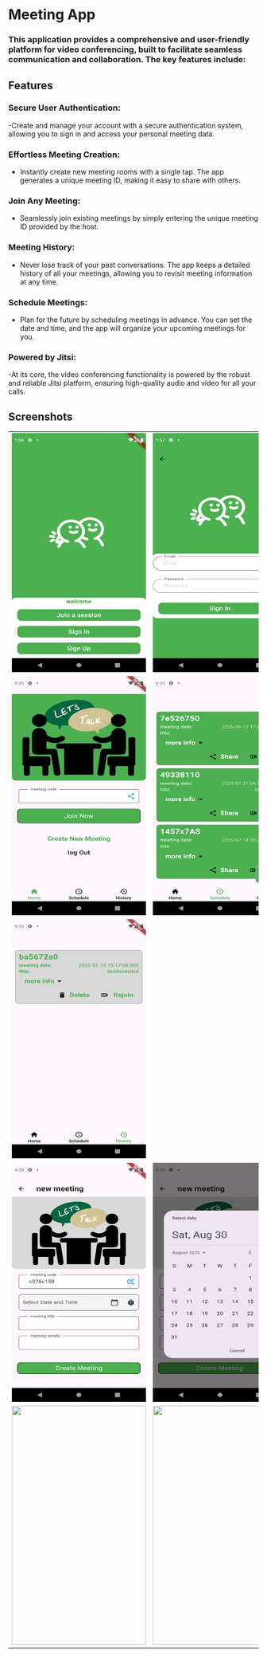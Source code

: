 # Meeting App
### This application provides a comprehensive and user-friendly platform for video conferencing, built to facilitate seamless communication and collaboration. The key features include:
## Features

### Secure User Authentication: 

-Create and manage your account with a secure authentication system, allowing you to sign in and access your personal meeting data.
 
### Effortless Meeting Creation:

-  Instantly create new meeting rooms with a single tap. The app generates a unique meeting ID, making it easy to share with others.

### Join Any Meeting:

- Seamlessly join existing meetings by simply entering the unique meeting ID provided by the host.
### Meeting History:

- Never lose track of your past conversations. The app keeps a detailed history of all your meetings, allowing you to revisit meeting information at any time.
 ### Schedule Meetings:

- Plan for the future by scheduling meetings in advance. You can set the date and time, and the app will organize your upcoming meetings for you.

### Powered by Jitsi:

-At its core, the video conferencing functionality is powered by the robust and reliable Jitsi platform, ensuring high-quality audio and video for all your calls.

## Screenshots

<table>
  <tr>
    <td><img src="meeting_screenshots/welcome-1.png" width=270 height=480></td>
     <td><img src="meeting_screenshots/signin-1.png" width=270 height=480></td>
    
  </tr>
 <tr>
  <td><img src="meeting_screenshots/home-1.png" width=270 height=480></td>
    <td><img src="meeting_screenshots/schedule-1.png" width=270 height=480></td>
   
  </tr>
   <tr>
    <td><img src="meeting_screenshots/history-1.png" width=270 height=480></td>
  
  </tr>
   <tr>
    <td><img src="meeting_screenshots/creating_meeting-1.png" width=270 height=480></td>
   <td><img src="meeting_screenshots/creating_meeting-2.png" width=270 height=480></td>
  </tr>
   <tr>
    <td><img src="meeting_screenshots/waiting-1" width=270 height=480></td>
   <td><img src="meeting_screenshots/meeting_jitsi" width=270 height=480></td>
  </tr>

  </table>
